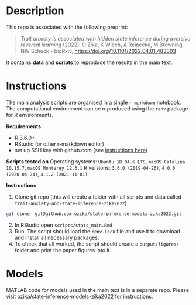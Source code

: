 # Description

This repo is associated with the following preprint:

> *Trait anxiety is associated with hidden state inference during aversive reversal learning* (2022). O Zika, K Wiech, A Reinecke, M Browning, NW Schuck - bioRxiv, https://doi.org/10.1101/2022.04.01.483303

It contains **data** and **scripts** to reproduce the results in the main text.

# Instructions

The main analysis scripts are organised in a single `r-markdown` notebook. The computational environment can be reproduced using the `renv` package for R environments.

**Requirements**
- R 3.6.0+
- RStudio (or other r-markdown editor)
- set up SSH key with github.com (see [instructions here](https://docs.github.com/en/authentication/connecting-to-github-with-ssh/adding-a-new-ssh-key-to-your-github-account))

**Scripts tested on**
Operating systems: `Ubuntu 18.04.6 LTS`,  `macOS Catalina 10.15.7`, `macOS Monterey 12.3.1`
R versions: `3.6.0 (2019-04-26)`, `4.0.0 (2020-04-24)`, `4.1.2 (2021-11-01)`  

**Instructions**
1. Glone git repo (this will create a folder with all scripts and data called `trait-anxiety-and-state-inference-zika2022`)

```bash
git clone  git@github.com:ozika/state-inference-models-zika2022.git
```

2. In RStudio open `scripts/stats_main.Rmd`
3. Run. The script should load the `renv.lock` file and use it to download and install all necessary packages.
4. To check that all worked, the script should create a `output/figures/` folder and print the paper figures into it.

# Models

MATLAB code for models used in the main text is in a separate repo. Please visit [ozika/state-inference-models-zika2022](https://github.com/ozika/state-inference-models-zika2022) for instructions.
